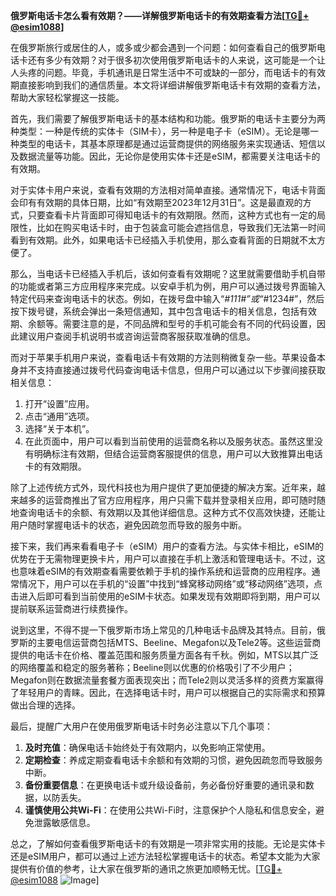 **俄罗斯电话卡怎么看有效期？——详解俄罗斯电话卡的有效期查看方法[[TG💪+ @esim1088](https://t.me/s/esim1088)]**

在俄罗斯旅行或居住的人，或多或少都会遇到一个问题：如何查看自己的俄罗斯电话卡还有多少有效期？对于很多初次使用俄罗斯电话卡的人来说，这可能是一个让人头疼的问题。毕竟，手机通讯是日常生活中不可或缺的一部分，而电话卡的有效期直接影响到我们的通信质量。本文将详细讲解俄罗斯电话卡有效期的查看方法，帮助大家轻松掌握这一技能。

首先，我们需要了解俄罗斯电话卡的基本结构和功能。俄罗斯的电话卡主要分为两种类型：一种是传统的实体卡（SIM卡），另一种是电子卡（eSIM）。无论是哪一种类型的电话卡，其基本原理都是通过运营商提供的网络服务来实现通话、短信以及数据流量等功能。因此，无论你是使用实体卡还是eSIM，都需要关注电话卡的有效期。

对于实体卡用户来说，查看有效期的方法相对简单直接。通常情况下，电话卡背面会印有有效期的具体日期，比如“有效期至2023年12月31日”。这是最直观的方式，只要查看卡片背面即可得知电话卡的有效期限。然而，这种方式也有一定的局限性，比如在购买电话卡时，由于包装盒可能会遮挡信息，导致我们无法第一时间看到有效期。此外，如果电话卡已经插入手机使用，那么查看背面的日期就不太方便了。

那么，当电话卡已经插入手机后，该如何查看有效期呢？这里就需要借助手机自带的功能或者第三方应用程序来完成。以安卓手机为例，用户可以通过拨号界面输入特定代码来查询电话卡的状态。例如，在拨号盘中输入“*#111#”或“*#1234#”，然后按下拨号键，系统会弹出一条短信通知，其中包含电话卡的相关信息，包括有效期、余额等。需要注意的是，不同品牌和型号的手机可能会有不同的代码设置，因此建议用户查阅手机说明书或咨询运营商客服获取准确的信息。

而对于苹果手机用户来说，查看电话卡有效期的方法则稍微复杂一些。苹果设备本身并不支持直接通过拨号代码查询电话卡信息，但用户可以通过以下步骤间接获取相关信息：

1. 打开“设置”应用。
2. 点击“通用”选项。
3. 选择“关于本机”。
4. 在此页面中，用户可以看到当前使用的运营商名称以及服务状态。虽然这里没有明确标注有效期，但结合运营商客服提供的信息，用户可以大致推算出电话卡的有效期限。

除了上述传统方式外，现代科技也为用户提供了更加便捷的解决方案。近年来，越来越多的运营商推出了官方应用程序，用户只需下载并登录相关应用，即可随时随地查询电话卡的余额、有效期以及其他详细信息。这种方式不仅高效快捷，还能让用户随时掌握电话卡的状态，避免因疏忽而导致的服务中断。

接下来，我们再来看看电子卡（eSIM）用户的查看方法。与实体卡相比，eSIM的优势在于无需物理更换卡片，用户可以直接在手机上激活和管理电话卡。不过，这也意味着eSIM的有效期查看需要依赖于手机的操作系统和运营商的应用程序。通常情况下，用户可以在手机的“设置”中找到“蜂窝移动网络”或“移动网络”选项，点击进入后即可看到当前使用的eSIM卡状态。如果发现有效期即将到期，用户可以提前联系运营商进行续费操作。

说到这里，不得不提一下俄罗斯市场上常见的几种电话卡品牌及其特点。目前，俄罗斯的主要电信运营商包括MTS、Beeline、Megafon以及Tele2等。这些运营商提供的电话卡在价格、覆盖范围和服务质量方面各有千秋。例如，MTS以其广泛的网络覆盖和稳定的服务著称；Beeline则以优惠的价格吸引了不少用户；Megafon则在数据流量套餐方面表现突出；而Tele2则以灵活多样的资费方案赢得了年轻用户的青睐。因此，在选择电话卡时，用户可以根据自己的实际需求和预算做出合理的选择。

最后，提醒广大用户在使用俄罗斯电话卡时务必注意以下几个事项：

1. **及时充值**：确保电话卡始终处于有效期内，以免影响正常使用。
2. **定期检查**：养成定期查看电话卡余额和有效期的习惯，避免因疏忽而导致服务中断。
3. **备份重要信息**：在更换电话卡或升级设备前，务必备份好重要的通讯录和数据，以防丢失。
4. **谨慎使用公共Wi-Fi**：在使用公共Wi-Fi时，注意保护个人隐私和信息安全，避免泄露敏感信息。

总之，了解如何查看俄罗斯电话卡的有效期是一项非常实用的技能。无论是实体卡还是eSIM用户，都可以通过上述方法轻松掌握电话卡的状态。希望本文能为大家提供有价值的参考，让大家在俄罗斯的通讯之旅更加顺畅无忧。[[TG💪+ @esim1088](https://t.me/s/esim1088) ![Image](https://i.postimg.cc/4NQfJmqS/Snipaste-2025-05-13-00-14-12.png)]